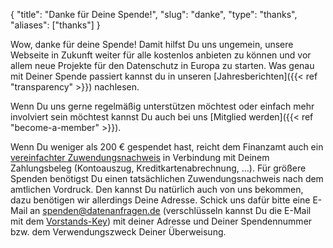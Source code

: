 {
    "title": "Danke für Deine Spende!",
    "slug": "danke",
    "type": "thanks",
    "aliases": ["thanks"]
}

Wow, danke für deine Spende! Damit hilfst Du uns ungemein, unsere Webseite in Zukunft weiter für alle kostenlos anbieten zu können und vor allem neue Projekte für den Datenschutz in Europa zu starten. Was genau mit Deiner Spende passiert kannst du in unseren [Jahresberichten]({{< ref "transparency" >}}) nachlesen. 

Wenn Du uns gerne regelmäßig unterstützen möchtest oder einfach mehr involviert sein möchtest kannst Du auch bei uns [Mitglied werden]({{< ref "become-a-member" >}}).

Wenn Du weniger als 200 € gespendet hast, reicht dem Finanzamt auch ein [vereinfachter Zuwendungsnachweis](https://dacdn.de/vereinfachter-zuwendungsnachweis.pdf) in Verbindung mit Deinem Zahlungsbeleg (Kontoauszug, Kreditkartenabrechnung, …). Für größere Spenden benötigst Du einen tatsächlichen Zuwendungsnachweis nach dem amtlichen Vordruck. Den kannst Du natürlich auch von uns bekommen, dazu benötigen wir allerdings Deine Adresse. Schick uns dafür bitte eine E-Mail an [spenden@datenanfragen.de](mailto:spenden@datenanfragen.de) (verschlüsseln kannst Du die E-Mail mit dem [Vorstands-Key](/pgp/62A7EC35.asc)) mit deiner Adresse und Deiner Spendennummer bzw. dem Verwendungszweck Deiner Überweisung. 
